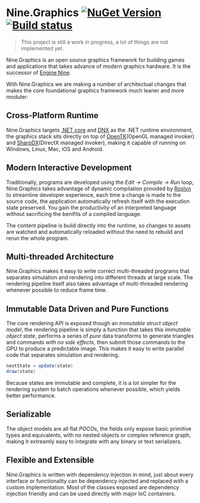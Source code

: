 # Nine.Graphics [![NuGet Version](http://img.shields.io/nuget/v/Nine.Graphics.svg)](https://www.nuget.org/packages/Nine.Graphics) [![Build status](https://ci.appveyor.com/api/projects/status/lj0j06cxmlhymr3f)](https://ci.appveyor.com/project/yufeih/nine-graphics)

> This project is still a work in progress, a lot of things are not implemented yet.

Nine.Graphics is an open source graphics framework for building games and applications that takes advance of modern graphics hardware. It is the successor of [Engine Nine](http://nine.codeplex.com).

With Nine.Graphics we are making a number of architectual changes that makes the core foundational  graphics framework much leaner and more moduler:

## Cross-Platform Runtime

Nine.Graphics targets [.NET core](https://github.com/dotnet/corefx) and [DNX](https://github.com/aspnet/dnx) as the .NET runtime environment, the graphics stack sits directly on top of [OpenTK](https://github.com/opentk/opentk)(OpenGL managed invoker) and [SharpDX](https://github.com/sharpdx/sharpdx)(DirectX managed invoker), making it capable of running on Windows, Linux, Mac, iOS and Android. 

## Modern Interactive Development

Traditionally, programs are developed using the *Edit -> Compile -> Run* loop, Nine.Graphics takes advantage of dynamic compilation provided by [Roslyn](https://github.com/dotnet/roslyn) to streamline developer experience, each time a change is made to the source code, the application automatically refresh itself with the execution state preserved. You gain the productivity of an interpreted language without sacrificing the benifits of a compiled language.

The content pipeline is build directly into the runtime, so changes to assets are watched and automatically reloaded without the need to rebuild and rerun the whole program.

## Multi-threaded Architecture

Nine.Graphics makes it easy to write correct multi-threaded programs that separates simulation and rendering into different threads at large scale. The rendering pipeline itself also takes advantage of multi-threaded rendering whenever possible to reduce frame time.

## Immutable Data Driven and Pure Functions

The core rendering API is exposed though an *immutable struct object model*, the rendering pipeline is simply a function that takes this *immutable object state*, performs a series of *pure* data transforms to generate triangles and commands *with no side effects*, then submit those commands to the GPU to produce a predictable image. This makes it easy to write parallel code that separates simulation and rendering.

```csharp
nextState = update(state)
draw(state)
```

Because states are immutable and complete, it is a lot simpler for the rendering system to batch operations whenever possible, which yields better performance.

## Serializable

The object models are all flat *POCO*s, the fields only expose basic primitive types and equivalents, with no nested objects or complex reference graph, making it extreamly easy to integrate with any binary or text serializers.

## Flexible and Extensible

Nine.Graphics is written with dependency injection in mind, just about every interface or functionality can be dependency injected and replaced with a custom implementation. Most of the classes exposed are dependency injection friendly and can be used directly with major IoC containers.
